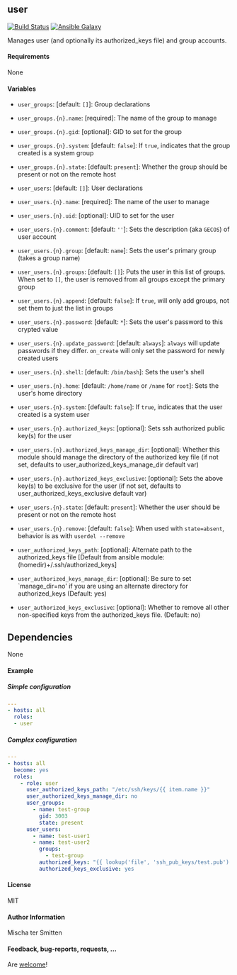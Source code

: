 ## user

[![Build Status](https://travis-ci.org/Oefenweb/ansible-user.svg?branch=master)](https://travis-ci.org/Oefenweb/ansible-user) [![Ansible Galaxy](http://img.shields.io/badge/ansible--galaxy-user-blue.svg)](https://galaxy.ansible.com/list#/roles/4391)

Manages user (and optionally its authorized_keys file) and group accounts.

#### Requirements

None

#### Variables

* `user_groups`: [default: `[]`]: Group declarations
* `user_groups.{n}.name`: [required]: The name of the group to manage
* `user_groups.{n}.gid`: [optional]: GID to set for the group
* `user_groups.{n}.system`: [default: `false`]: If `true`, indicates that the group created is a system group
* `user_groups.{n}.state`: [default: `present`]: Whether the group should be present or not on the remote host

* `user_users`: [default: `[]`]: User declarations
* `user_users.{n}.name`: [required]: The name of the user to manage
* `user_users.{n}.uid`: [optional]: UID to set for the user
* `user_users.{n}.comment`: [default: `''`]: Sets the description (aka `GECOS`) of user account
* `user_users.{n}.group`: [default: `name`]: Sets the user's primary group (takes a group name)
* `user_users.{n}.groups`: [default: `[]`]: Puts the user in this list of groups. When set to `[]`, the user is removed from all groups except the primary group
* `user_users.{n}.append`: [default: `false`]: If `true`, will only add groups, not set them to just the list in groups
* `user_users.{n}.password`: [default: `*`]: Sets the user's password to this crypted value
* `user_users.{n}.update_password`: [default: `always`]: `always` will update passwords if they differ. `on_create` will only set the password for newly created users
* `user_users.{n}.shell`: [default: `/bin/bash`]: Sets the user's shell
* `user_users.{n}.home`: [default: `/home/name` or `/name` for `root`]: Sets the user's home directory
* `user_users.{n}.system`: [default: `false`]: If `true`, indicates that the user created is a system user
* `user_users.{n}.authorized_keys`: [optional]: Sets ssh authorized public key(s) for the user
* `user_users.{n}.authorized_keys_manage_dir`: [optional]: Whether this module should manage the directory of the authorized key file (if not set, defaults to user_authorized_keys_manage_dir default var)
* `user_users.{n}.authorized_keys_exclusive`: [optional]: Sets the above key(s) to be exclusive for the user (if not set, defaults to user_authorized_keys_exclusive default var)
* `user_users.{n}.state`: [default: `present`]: Whether the user should be present or not on the remote host
* `user_users.{n}.remove`: [default: `false`]: When used with `state=absent`, behavior is as with `userdel --remove`

* `user_authorized_keys_path`: [optional]: Alternate path to the authorized_keys file [Default from ansible module: (homedir)+/.ssh/authorized_keys]
* `user_authorized_keys_manage_dir`: [optional]: Be sure to set `manage_dir=no' if you are using an alternate directory for authorized_keys (Default: yes)
* `user_authorized_keys_exclusive`: [optional]: Whether to remove all other non-specified keys from the authorized_keys file. (Default: no)

## Dependencies

None

#### Example

##### Simple configuration

```yaml
---
- hosts: all
  roles:
  - user
```

##### Complex configuration

```yaml
---
- hosts: all
  become: yes
  roles:
    - role: user
      user_authorized_keys_path: "/etc/ssh/keys/{{ item.name }}"
      user_authorized_keys_manage_dir: no
      user_groups:
        - name: test-group
          gid: 3003
          state: present
      user_users:
        - name: test-user1
        - name: test-user2
          groups:
            - test-group
          authorized_keys: "{{ lookup('file', 'ssh_pub_keys/test.pub') }}"
          authorized_keys_exclusive: yes
```

#### License

MIT

#### Author Information

Mischa ter Smitten

#### Feedback, bug-reports, requests, ...

Are [welcome](https://github.com/Oefenweb/ansible-user/issues)!
